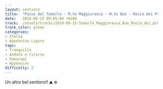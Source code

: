 ```yaml
---
layout: sentiero
title:  "Passo del Tomarlo - M.te Maggiorasca - M.te Bue - Rocca dei Preti"
date:   2019-09-15 09:05:00 +0100
track:  /assets/tracks/2019-09-15-Tomarlo_Maggiorasca_Bue_Rocca_dei_preti.gpx
track_color: green
categories:
- Italia
- Appennino Ligure
tags:
- Tranquillo
- Andata e ritorno
- Panorami
- Appennino
difficulty: 2
---
```


Un altro bel sentiero!! :mountain: :snowflake: